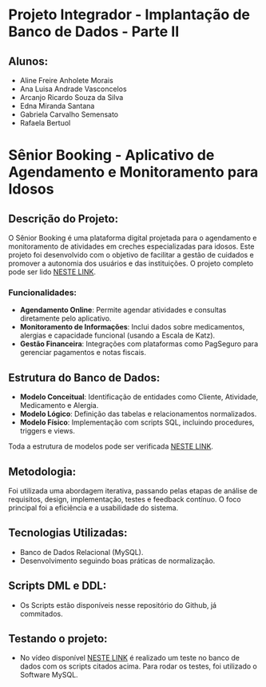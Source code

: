 # Projeto Integrador - Implantação de Banco de Dados - Parte II

## Alunos:
- Aline Freire Anholete Morais
- Ana Luisa Andrade Vasconcelos
- Arcanjo Ricardo Souza da Silva
- Edna Miranda Santana
- Gabriela Carvalho Semensato
- Rafaela Bertuol

# Sênior Booking - Aplicativo de Agendamento e Monitoramento para Idosos

## Descrição do Projeto:
O Sênior Booking é uma plataforma digital projetada para o agendamento e monitoramento de atividades em creches especializadas para idosos. Este projeto foi desenvolvido com o objetivo de facilitar a gestão de cuidados e promover a autonomia dos usuários e das instituições. O projeto completo pode ser lido [NESTE LINK](https://drive.google.com/file/d/1pjYfpxScgnc2CeG29uFMzmQ4Bt-yg9WP/view?usp=sharing).

### Funcionalidades:
- **Agendamento Online**: Permite agendar atividades e consultas diretamente pelo aplicativo.
- **Monitoramento de Informações**: Inclui dados sobre medicamentos, alergias e capacidade funcional (usando a Escala de Katz).
- **Gestão Financeira**: Integrações com plataformas como PagSeguro para gerenciar pagamentos e notas fiscais.

## Estrutura do Banco de Dados:
- **Modelo Conceitual**: Identificação de entidades como Cliente, Atividade, Medicamento e Alergia.
- **Modelo Lógico**: Definição das tabelas e relacionamentos normalizados.
- **Modelo Físico**: Implementação com scripts SQL, incluindo procedures, triggers e views.

Toda a estrutura de modelos pode ser verificada [NESTE LINK](https://drive.google.com/file/d/1Obf1CjTkpdDdtcXPHUSFC7gpiuGgeNeR/view?usp=sharing).

## Metodologia:
Foi utilizada uma abordagem iterativa, passando pelas etapas de análise de requisitos, design, implementação, testes e feedback contínuo. O foco principal foi a eficiência e a usabilidade do sistema.

## Tecnologias Utilizadas:
- Banco de Dados Relacional (MySQL).
- Desenvolvimento seguindo boas práticas de normalização.

## Scripts DML e DDL:
- Os Scripts estão disponíveis nesse repositório do Github, já commitados.

## Testando o projeto:
- No vídeo disponível [NESTE LINK](https://www.youtube.com/watch?v=vW4sEiFMvUQ) é realizado um teste no banco de dados com os scripts citados acima. Para rodar os testes, foi utilizado o Software MySQL.
